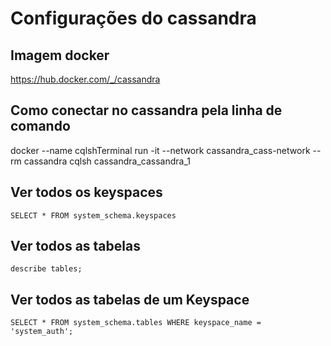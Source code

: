 # Configurações do cassandra

## Imagem docker

https://hub.docker.com/_/cassandra

## Como conectar no cassandra pela linha de comando
docker --name cqlshTerminal run -it --network cassandra_cass-network --rm cassandra cqlsh cassandra_cassandra_1


## Ver todos os keyspaces
```
SELECT * FROM system_schema.keyspaces
```

## Ver todos as tabelas 
```
describe tables;
```

## Ver todos as tabelas de um Keyspace
```
SELECT * FROM system_schema.tables WHERE keyspace_name = 'system_auth';
```